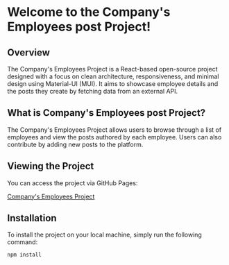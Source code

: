 # Welcome to the Company's Employees post Project!

## Overview

The Company's Employees Project is a React-based open-source project designed with a focus on clean architecture, responsiveness, and minimal design using Material-UI (MUI). It aims to showcase employee details and the posts they create by fetching data from an external API.

## What is Company's Employees post Project?

The Company's Employees Project allows users to browse through a list of employees and view the posts authored by each employee. Users can also contribute by adding new posts to the platform.

## Viewing the Project

You can access the project via GitHub Pages:

[Company's Employees Project](https://racheligit.github.io/companys-employees-posts/)

## Installation

To install the project on your local machine, simply run the following command:

```bash
npm install
